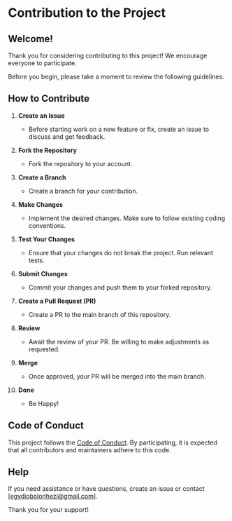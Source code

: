 # Contribution to the Project

## Welcome!

Thank you for considering contributing to this project! We encourage everyone to participate.

Before you begin, please take a moment to review the following guidelines.

## How to Contribute

1. **Create an Issue**
    - Before starting work on a new feature or fix, create an issue to discuss and get feedback.

2. **Fork the Repository**
    - Fork the repository to your account.

3. **Create a Branch**
    - Create a branch for your contribution.

4. **Make Changes**
    - Implement the desired changes. Make sure to follow existing coding conventions.

5. **Test Your Changes**
    - Ensure that your changes do not break the project. Run relevant tests.

6. **Submit Changes**
    - Commit your changes and push them to your forked repository.

7. **Create a Pull Request (PR)**
    - Create a PR to the main branch of this repository.

8. **Review**
    - Await the review of your PR. Be willing to make adjustments as requested.

9. **Merge**
    - Once approved, your PR will be merged into the main branch.

10. **Done**
    - Be Happy!

## Code of Conduct

This project follows the [Code of Conduct](https://github.com/EgydioBNeto/mfa-cli/blob/main/CODE_OF_CONDUCT.md). By participating, it is expected that all contributors and maintainers adhere to this code.

## Help

If you need assistance or have questions, create an issue or contact [egydiobolonhezi@gmail.com].

Thank you for your support!
